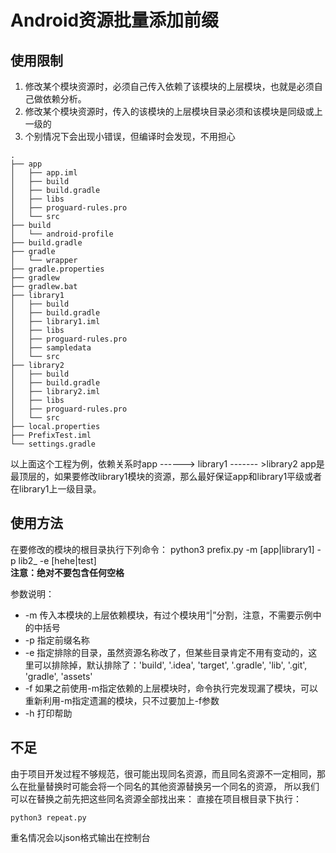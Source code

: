 # Android资源批量添加前缀
## 使用限制
1. 修改某个模块资源时，必须自己传入依赖了该模块的上层模块，也就是必须自己做依赖分析。
2. 修改某个模块资源时，传入的该模块的上层模块目录必须和该模块是同级或上一级的
3. 个别情况下会出现小错误，但编译时会发现，不用担心
```
.
├── app
│   ├── app.iml
│   ├── build
│   ├── build.gradle
│   ├── libs
│   ├── proguard-rules.pro
│   └── src
├── build
│   └── android-profile
├── build.gradle
├── gradle
│   └── wrapper
├── gradle.properties
├── gradlew
├── gradlew.bat
├── library1
│   ├── build
│   ├── build.gradle
│   ├── library1.iml
│   ├── libs
│   ├── proguard-rules.pro
│   ├── sampledata
│   └── src
├── library2
│   ├── build
│   ├── build.gradle
│   ├── library2.iml
│   ├── libs
│   ├── proguard-rules.pro
│   └── src
├── local.properties
├── PrefixTest.iml
└── settings.gradle

``` 
以上面这个工程为例，依赖关系时app ------>  library1 ------- >library2
app是最顶层的，如果要修改library1模块的资源，那么最好保证app和library1平级或者在library1上一级目录。
## 使用方法
在要修改的模块的根目录执行下列命令：
python3 prefix.py  -m [app|library1]  -p lib2_    -e [hehe|test]  
**注意：绝对不要包含任何空格**

参数说明：
* -m  传入本模块的上层依赖模块，有过个模块用“|”分割，注意，不需要示例中的中括号
* -p  指定前缀名称
* -e  指定排除的目录，虽然资源名称改了，但某些目录肯定不用有变动的，这里可以排除掉，默认排除了：'build', '.idea', 'target', '.gradle', 'lib', '.git', 'gradle', 'assets'
*  -f 如果之前使用-m指定依赖的上层模块时，命令执行完发现漏了模块，可以重新利用-m指定遗漏的模块，只不过要加上-f参数
* -h 打印帮助

## 不足
由于项目开发过程不够规范，很可能出现同名资源，而且同名资源不一定相同，那么在批量替换时可能会将一个同名的其他资源替换另一个同名的资源，
所以我们可以在替换之前先把这些同名资源全部找出来：
直接在项目根目录下执行：
```
python3 repeat.py
```
重名情况会以json格式输出在控制台